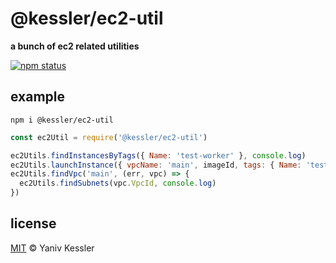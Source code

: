 # @kessler/ec2-util

**a bunch of ec2 related utilities**

[![npm status](http://img.shields.io/npm/v/@kessler/ec2-util.svg?style=flat-square)](https://www.npmjs.org/package/@kessler/ec2-util) 

## example

`npm i @kessler/ec2-util`

```js
const ec2Util = require('@kessler/ec2-util')

ec2Utils.findInstancesByTags({ Name: 'test-worker' }, console.log)
ec2Utils.launchInstance({ vpcName: 'main', imageId, tags: { Name: 'test-worker' } }, console.log)
ec2Utils.findVpc('main', (err, vpc) => {
  ec2Utils.findSubnets(vpc.VpcId, console.log)
})
```

## license

[MIT](http://opensource.org/licenses/MIT) © Yaniv Kessler
